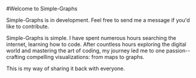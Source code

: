 #Welcome to Simple-Graphs

Simple-Graphs is in development. Feel free to send me a message if you'd like to contribute.

Simple-Graphs is simple. I have spent numerous hours searching the internet, learning how to code.  After countless hours exploring the digital world and mastering the art of coding, my journey led me to one passion--crafting compelling visualizations: from maps to graphs. 

This is my way of sharing it back with everyone.

